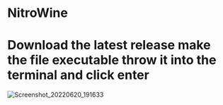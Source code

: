 # NitroWine
# Download the latest release make the file executable throw it into the terminal and click enter
![Screenshot_20220620_191633](https://user-images.githubusercontent.com/85447162/174643499-8dcc32cd-d07b-46fb-8bd6-4f2ee0d17c81.png)
